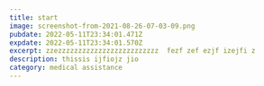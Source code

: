 ```yaml
---
title: start
image: screenshot-from-2021-08-26-07-03-09.png
pubdate: 2022-05-11T23:34:01.471Z
expdate: 2022-05-11T23:34:01.570Z
excerpt: zzezzzzzzzzzzzzzzzzzzzzzzzzz  fezf zef ezjf izejfi z
description: thissis ijfiojz jio
category: medical assistance
---
```

![]()
